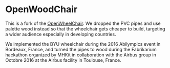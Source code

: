 # OpenWoodChair

This is a fork of the [OpenWheelChair](http://www.openwheelchair.org/). We dropped the PVC pipes and use palette wood instead so that the wheelchair gets cheaper to build, targeting a wider audience especially in developing countries.

We implemented the BYU wheelchair during the 2016 Abilympics event in Bordeaux, France, and turned the pipes to wood during the Fabrikarium hackathon organized by MHKit in collaboration with the Airbus group in Octobre 2016 at the Airbus facility in Toulouse, France.
